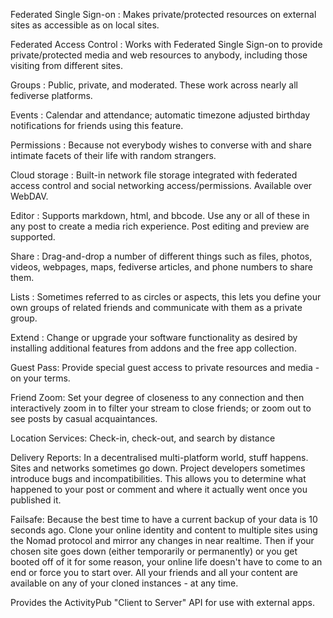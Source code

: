 Federated Single Sign-on : Makes private/protected resources on external sites as accessible as on local sites.

Federated Access Control : Works with Federated Single Sign-on to provide private/protected media and web resources to anybody, including those visiting from different sites. 

Groups : Public, private, and moderated. These work across nearly all fediverse platforms.

Events : Calendar and attendance; automatic timezone adjusted birthday notifications for friends using this feature.

Permissions : Because not everybody wishes to converse with and share intimate facets of their life with random strangers.

Cloud storage : Built-in network file storage integrated with federated access control and social networking access/permissions. Available over WebDAV.

Editor : Supports markdown, html, and bbcode. Use any or all of these in any post to create a media rich experience. Post editing and preview are supported.

Share : Drag-and-drop a number of different things such as files, photos, videos, webpages, maps, fediverse articles, and phone numbers to share them.

Lists : Sometimes referred to as circles or aspects, this lets you define your own groups of related friends and communicate with them as a private group.

Extend : Change or upgrade your software functionality as desired by installing additional features from addons and the free app collection.

Guest Pass: Provide special guest access to private resources and media - on your terms.

Friend Zoom: Set your degree of closeness to any connection and then interactively zoom in to filter your stream to close friends; or zoom out to see posts by casual acquaintances.

Location Services: Check-in, check-out, and search by distance

Delivery Reports: In a decentralised multi-platform world, stuff happens. Sites and networks sometimes go down. Project developers sometimes introduce bugs and incompatibilities. This allows you to determine what happened to your post or comment and where it actually went once you published it.

Failsafe: Because the best time to have a current backup of your data is 10 seconds ago. Clone your online identity and content to multiple sites using the Nomad protocol and mirror any changes in near realtime. Then if your chosen site goes down (either temporarily or permanently) or you get booted off of it for some reason, your online life doesn't have to come to an end or force you to start over. All your friends and all your content are available on any of your cloned instances - at any time.

Provides the ActivityPub "Client to Server" API for use with external apps. 
